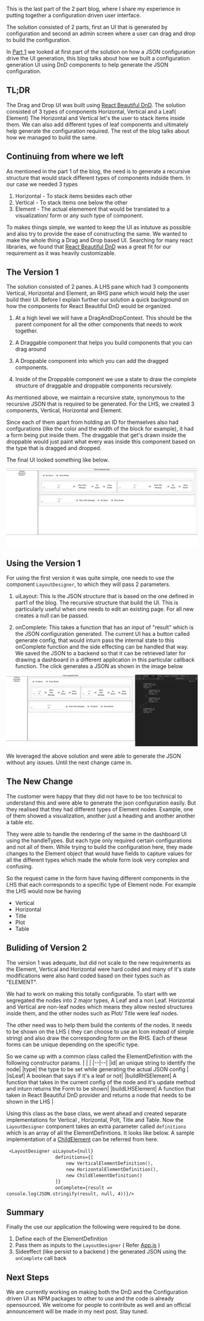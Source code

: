 This is the last part of the 2 part blog, where I share my experience in putting together a configuration driven user interface.

The solution consisted of 2 parts, first an UI that is generated by configuration and second an admin screen where a user can drag and drop to build the configuration.

In [Part 1](https://techmusings.dev/buildingAConfigDrivenUiInReactPart1) we looked at first part of the solution on how a JSON configuration drive the UI generation, this blog talks about how we built a configuration generation UI using DnD components to help generate the JSON configuration.

## TL;DR

The Drag and Drop UI was built using [React Beautiful DnD](https://github.com/atlassian/react-beautiful-dnd). The solution consisted of 3 types of components Horizontal, Vertical and a Leaf( Element) The Horizontal and Vertical let's the user to stack items inside them.
We can also add different types of leaf components and ultimately help generate the configuration required. The rest of the blog talks about how we managed to build the same. 


## Continuing from where we left

As mentioned in the part 1 of the blog, the need is to generate a recursive structure that would stack different types of components indside them.  In our case we needed 3 types

1. Horizontal - To stack items besides each other 
2. Vertical - To stack items one below the other
3. Element - The actual elemement that would be translated to a visualization/ form or any such type of component. 

To makes things simple, we wanted to keep the UI as intutuve as possible and also try to provide the ease of constructing the same.
We wanted to make the whole thing a Drag and Drop based UI. Searching for many react libraries, we found that [React Beautiful DnD](https://github.com/atlassian/react-beautiful-dnd) was a great fit for our requirement as it was heavily customizable. 

## The Version 1

The solution consisted of 2 panes. A LHS pane which had 3 components Vertical, Horizontal and Element, an RHS pane which would help the user build their UI. Before I explain further our solution a quick background on how the components for React Beautiful DnD would be organized. 

1. At a high level we will have a DragAndDropContext. This should be the parent component for all the other components that needs to work together. 

2. A Draggable component that helps you build components that you can drag around

3. A Droppable component into which you can add the dragged components. 

4. Inside of the Droppable component we use a state to draw the complete structure of draggable and droppable components recursively.


As mentioned above, we maintain a recursive state, synonymous to the recursive JSON that is required to be generated. For the LHS, we created 3 components, Vertical, Horizontal and Element. 

Since each of them apart from holding an ID for themselves also had confgurations (like the color and the width of the block for example), it had a form being put inside them. The draggable that get's drawn inside the droppable would just paint what every was inside this component based on the type that is dragged and dropped.

The final UI looked something like below. 

![DnD UI](./images/DnD.png)


## Using the Version 1

For using the first version it was quite simple, one needs to use the component `LayoutDesigner`, to which they will pass 2 parameters. 

1. uiLayout: This is the JSON structure that is based on the one defined in part1 of the blog. The recursive structure that build the UI. This is particularly useful when one needs to edit an existing page. For all new creates a null can be passed. 

2. onComplete: This takes a function that has an input of "result" which is the JSON configuration generated.  The current UI has a button called generate config, that would inturn pass the internal state to this onComplete function and the side effecting can be handled that way. We saved the JSON to a backend so that it can be retrieved later for drawing a dashboard in a different application in this particular callback function. The click generates a JSON as shown in the image below

![DnD with JSON](./images/Dnd_WithJson.png)


We leveraged the above solution and were able to generate the JSON without any issues. Until the next change came in.


## The New Change

The customer were happy that they did not have to be too technical to understand this and were able to generate the json configuration easily. But they realised that they had different types of Element nodes. Example, one of them showed a visualization, another just a heading and another another a table etc. 

They were able to handle the rendering of the same in the dashboard UI using the handleTypes. But each type only required certain configurations and not all of them. While trying to build the configuration here, they made changes to the Element object that would have fields to capture values for all the different types which made the whole form look very complex and confusing. 

So the request came in the form have having different components in the LHS that each corresponds to a specific type of Element node. 
For example the LHS would now be having 
* Vertical
* Horizontal
* Title
* Plot
* Table 

## Buliding of Version 2

The version 1 was adequate, but did not scale to the new requirements as the Element, Vertical and Horizontal were hard coded and many of it's state modifications were also hard coded based on their types such as "ELEMENT".

We had to work on making this totally configurable. To start with we segregated the nodes into 2 major types, A Leaf and a non Leaf. 
Horizontal and Vertical are non-leaf nodes which means they allow nested structures inside them, and the other nodes such as Plot/ Title were leaf nodes. 

The other need was to help them build the contents of the nodes. It needs to be shown on the LHS ( they can choose to use an Icon instead of simple string) and also draw the corresponding form on the RHS. Each of these forms can be unique depending on the specific type. 

So we came up with a common class called the ElementDefinition with the following constructor params. 
| | |
|--|--|
|id| an unique string to identify the node|
|type| the type to be set while generating the actual JSON config |
|isLeaf| A boolean that says if it's a leaf or not| 
|buildRHSElement| A function that takes in the current config of the node and it's update method and inturn returns the Form to be shown| 
|buildLHSElement| A function that taken in React Beautiful DnD provider and returns a node that needs to be shown in the LHS |


Using this class as the base class, we went ahead and created separate implementations for Vertical , Horizontal, Polt, Title and Table. 
Now the `LayoutDesigner` component takes an extra parameter called `definitions` which is an array of all the ElementDefinitions. It looks like below.  A sample implementation of a [ChildElement](https://github.com/arunmadhavan-g/multi-level-dnd/blob/master/src/config/ChildElementDefinition.js) can be referred from here. 

```
 <LayoutDesigner uiLayout={null}
                  definitions={[
                      new VerticalElementDefinition(),
                      new HorizontalElementDefinition(),
                      new ChildElementDefinition()
                  ]}
                  onComplete={result => console.log(JSON.stringify(result, null, 4))}/>
```


## Summary

Finally the use our application the following were required to be done. 

1. Define each of the ElementDefinition
2. Pass them as inputs to the `LayoutDesigner` ( Refer [App.js](https://github.com/arunmadhavan-g/multi-level-dnd/blob/master/src/App.js) )
3. Sideeffect (like persist to a backend ) the generated JSON using the `onComplete` call back


## Next Steps

We are currently working on making both the DnD and the Configuration driven UI as NPM packages to other to use and the code is already opensourced. We welcome for people to contribute as well and an official announcement will be made in my next post.  Stay tuned.

